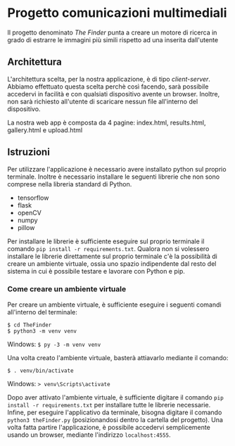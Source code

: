 # Progetto comunicazioni multimediali
Il progetto denominato *The Finder* punta a creare un motore di ricerca in grado di estrarre le immagini più simili rispetto ad una inserita dall'utente 

## Architettura
L'architettura scelta, per la nostra applicazione, è di tipo *client-server*. Abbiamo effettuato questa scelta perchè così facendo, sarà possibile accedervi in facilità e con qualsiati dispositivo 
avente un browser. Inoltre, non sarà richiesto all'utente di scaricare nessun file all'interno del dispositivo.

La nostra web app è composta da 4 pagine: index.html, results.html, gallery.html e upload.html

## Istruzioni
Per utilizzare l'applicazione è necessario avere installato python sul proprio terminale. Inoltre è necessario installare
le seguenti librerie che non sono comprese nella libreria standard di Python.
- tensorflow
- flask
- openCV
- numpy
- pillow

Per installare le librerie è sufficiente eseguire sul proprio terminale il comando `pip install -r requirements.txt`.
Qualora non si volessero installare le librerie direttamente sul proprio terminale c'è la possibilità di creare un ambiente 
virtuale, ossia uno spazio indipendente dal resto del sistema in cui è possibile testare e lavorare con Python e pip.

### Come creare un ambiente virtuale
Per creare un ambiente virtuale, è sufficiente eseguire i seguenti comandi all'interno del terminale:
```
$ cd TheFinder
$ python3 -m venv venv
```

Windows:
`$ py -3 -m venv venv`

Una volta creato l'ambiente virtuale, basterà attiavarlo mediante il comando:
```
$ . venv/bin/activate
```

Windows: `> venv\Scripts\activate`

Dopo aver attivato l'ambiente virtuale, è sufficiente digitare il comando `pip install -r requirements.txt` per installare tutte le librerie necessarie. Infine, per eseguire l'applicativo da terminale, bisogna digitare il comando `python3 theFinder.py` (posizionandosi dentro la cartella del progetto). 
Una volta fatta partire l'applicazione, è possibile accedervi semplicemente usando un browser, mediante l'indirizzo `localhost:4555`.
